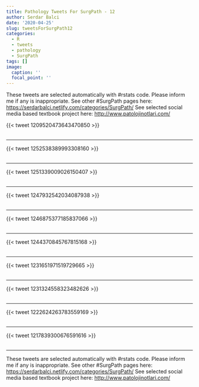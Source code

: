 ```yaml
---
title: Pathology Tweets For SurgPath - 12
author: Serdar Balci
date: '2020-04-25'
slug: tweetsForSurgPath12
categories:
  - R
  - tweets
  - pathology
  - SurgPath
tags: []
image:
  caption: ''
  focal_point: ''
---
```



These tweets are selected automatically with #rstats code. Please inform me if any is inappropriate.
See other #SurgPath pages here: https://serdarbalci.netlify.com/categories/SurgPath/ 
See selected social media based textbook project here: http://www.patolojinotlari.com/

{{< tweet 1209520473643470850 >}}
<br>
<br>
<hr>
{{< tweet 1252538389993308160 >}}
<br>
<br>
<hr>
{{< tweet 1251339009026150407 >}}
<br>
<br>
<hr>
{{< tweet 1247932542034087938 >}}
<br>
<br>
<hr>
{{< tweet 1246875377185837066 >}}
<br>
<br>
<hr>
{{< tweet 1244370845767815168 >}}
<br>
<br>
<hr>
{{< tweet 1231651971519729665 >}}
<br>
<br>
<hr>
{{< tweet 1231324558323482626 >}}
<br>
<br>
<hr>
{{< tweet 1222624263783559169 >}}
<br>
<br>
<hr>
{{< tweet 1217839300676591616 >}}
<br>
<br>
<hr>


These tweets are selected automatically with #rstats code. Please inform me if any is inappropriate.
See other #SurgPath pages here: https://serdarbalci.netlify.com/categories/SurgPath/ 
See selected social media based textbook project here: http://www.patolojinotlari.com/
